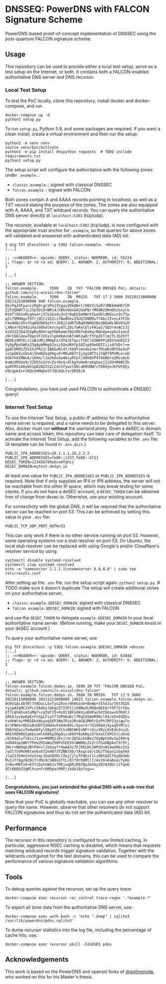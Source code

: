 # DNSSEQ: PowerDNS with FALCON Signature Scheme

PowerDNS-based proof-of-concept implementation of DNSSEC using the post-quantum FALCON signature scheme.

## Usage

This repository can be used to provide either a local test setup, serve as a test setup on the Internet, or both.
It contains both a FALCON-enabled authoritative DNS server and DNS recursor.

### Local Test Setup

To test the PoC locally, clone this repository, install docker and docker-compose, and run

```
docker-compose up -d
python3 setup.py
```

To run `setup.py`, Python 3.9, and some packages are required. If you want a clean install, create a virtual
environment and then run the setup:

```
python3 -m venv venv
source venv/bin/activate
python3 -m pip install dnspython requests  # TODO include requirements.txt
python3 setup.py
```

The setup script will configure the authoritative with the following zones under `.example.`:

- `classic.example.`: signed with classical DNSSEC
- `falcon.example.`: signed with FALCON

Both zones contain A and AAAA records pointing to localhost, as well as a TXT record stating the purpose of the zones.
The zones are also equipped with A, AAAA, and TXT wildcard records.
You can query the authoritative DNS server directly at `localhost:5301` (tcp/udp).

The recursor, available at `localhost:5302` (tcp/udp), is now configured with the appropriate trust anchor for
`.example`, so that queries for above zones will validated and answered with authenticated data (AD) bit:

```
$ dig TXT @localhost -p 5302 falcon.example. +dnssec
[...]

;; ->>HEADER<<- opcode: QUERY, status: NOERROR, id: 55224
;; flags: qr rd ra ad; QUERY: 1, ANSWER: 2, AUTHORITY: 0, ADDITIONAL: 1

[...]

;; ANSWER SECTION:
falcon.example.		3590	IN	TXT	"FALCON DNSSEQ PoC; details: github.com/nils-wisiol/dns-falcon"
falcon.example.		3590	IN	RRSIG	TXT 17 2 3600 20220113000000 20211223000000 948 falcon.example. OejPqJXFparczRg6+gLVPn1IVgayZOk8N+t/H92ViSuR7JMEkHmHK7lM Z2tXQbWT7jL25pSDiDvWRj4/X8kvbUxGAJUaFN/rM99N2VWnDGzoxylk R54flObVvNjghxm+j3lb3ox4u3x3rOqEb5m9WrkfpeVbldK6susSn7fp q2if9MUNgvfOfrjQCCz1E2cifBw9Dev2SUQJ5NDRvfT4bcZIvnL47FZm F4xH6BcXhv7SqDQd9E6oYtrJ6Q1IzHR7VRq0VW6R2Bo3BDaKL9KV03yR LXNUxr6Z442uVa/bOk4lKvcnymTLZ0LfwRxcElsFWiw2/5Q3r4vACtJI Vz922ZJQ4JhXpRs80UrapYOD6ame78GtRbfoEe6qrNQnUpeoybvIx4vZ zN+tE6lUewTDpolFJUSxJlpkmbAvUATxWXJwDrftFpZhTimjYL1b2hYt WDXbjOM7EciluBzUMj3M0qFx/dTd/ETqccf56Cl93WKPPiDGSYebR2I3 Vy5pPpVGWEx23gApbMHg9Joiz5QxdKhFp1BZsp93eODTIiizdfXDrl+m gp8lORM1Z5SIkzPR22rIB6GuNl4f/Xk9Tsms8a2nerTMimKzNFb5e3sP jo1pGKZuSQsAj5hmNIkqXHgvX+M8u087tIy2gsNT2sJ3qR79PGRLoreD mS6YhXIMWuA/uOXm/l1mJk0uSw4AiyRFpT/d8kQVP47mkBUraSMzvAzb kvWzXMS6e9/2ZUhSo1tV+Zx+Nx9/4lkgYoHe0rebqUazj2jOVnM4NCSb qa8tR5zA6yk61p02QZJS2LCdchfywxlUQcaK0VNW/n768GyeJkFU59Zy e9cqpmIxrzKQsSmMqbxVYJQLkGLtsrQR36/A

[...]
```

Congratulations, you have just used FALCON to authenticate a DNSSEC query!

### Internet Test Setup

To use the Internet Test Setup, a public IP address for the authoritative name server is required, and a name needs to
be delegated to this server.
Also, docker must run **without** the userland proxy.
Given a deSEC.io domain name and access token, this repository can take care of delegation itself.
To activate the Internet Test Setup, add the following variables to the `.env` file:
(A template can be found in `.env.dist`.)

```
PUBLIC_IP4_ADDRESSES=10.1.1.1,10.2.2.2
PUBLIC_IP6_ADDRESSES=fe80::1337,fe80::4711
DESEC_TOKEN=123456789abcedfghij
DESEC_DOMAIN=mytest.dedyn.io
```

At least one value for `PUBLIC_IP4_ADDRESSES` or `PUBLIC_IP6_ADDRESSES` is required. Note that if only supplied an IP4
or IP6 address, the server will not be reachable from the other IP space, which may break testing for some clients.
If you do not have a deSEC account, a `DESEC_TOKEN` can be obtained free of charge from desec.io.
Otherwise, use your existing account.

For connectivity with the global DNS, it will be required that the authoritative server can be reached on port 53.
This can be achieved by setting this value in your `.env` file:

```
PUBLIC_TCP_UDP_PORT_AUTH=53
```

This can only work if there is no other service running on port 53.
However, some operating systems run a stub resolver on port 53.
On Ubuntu, the local stub resolver can be replaced with using Google's and/or Cloudflare's resolver service by using

```
systemctl disable systemd-resolved
systemctl stop systemd-resolved
echo -e "nameserver 1.1.1.1\nnameserver 8.8.8.8" | sudo tee /etc/resolv.conf
```

After setting up the `.env` file, run the setup script again: `python3 setup.py`.  # TODO make sure it doesn't duplicate
The setup will create additional zones on your authoritative server,

- `classic.example.$DESEC_DOMAIN`: signed with classical DNSSEC
- `falcon.example.$DESEC_DOMAIN`: signed with FALCON

and use the `DESEC_TOKEN` to delegate `example.$DESEC_DOMAIN` to your local authoritative name server. (Before running,
make your `DESEC_DOMAIN` exists in your deSEC account.)

To query your authoritative name server, use

```
dig TXT @localhost -p 5302 falcon.example.$DESEC_DOMAIN +dnssec
[...]
;; ->>HEADER<<- opcode: QUERY, status: NOERROR, id: 63848
;; flags: qr rd ra ad; QUERY: 1, ANSWER: 2, AUTHORITY: 0, ADDITIONAL: 1

[...]

;; ANSWER SECTION:
falcon.example.falcon.dedyn.io.	3600 IN	TXT	"FALCON DNSSEQ PoC; details: github.com/nils-wisiol/dns-falcon"
falcon.example.falcon.dedyn.io.	3600 IN	RRSIG	TXT 17 5 3600 20220113000000 20211223000000 14823 falcon.example.falcon.dedyn.io. OU91GAL4bTBl7n0OvLLbvTysZ0vnr9hKVas6+BbWp+XI54Ju/Vht3GI6 tyjpAIpMC2xPLtZAdGzJUkgc5TISP11jO8Bw3LMmQx0EEQrY5Ff2rtUu bT7c6h4hvm1oMq7+zqTmT2S+Hi0t10FxdkVjaEHFao5dtbUswvbTKHtJ SRkXJyvGwKpE+FoSpLFiytf7UPm6wEclTRqC658eMXRclX4/o5nO3DXu tvHhWr4yYMOSEmzNsynqSKP1Nm7Rio2R+bG61MHSrQzPh7RP33yigw7n 8rJPNdv+ObZo8vUDTGIHd4vFxXdn0VLrVpolVr7GSXKQ4j9yaqV+M7xi Zb6YUZwinTmdwUbFylSNy07iXCSsRNtWkEvNFrrGicVRzLKnEdn3ni2L mRItR899U5qbbsomlkX0kp5OgduisD8VY8akNyiSfk4aCCXPCklcaOs6 /blR4qlofl6ccJ1zm+M8MQ2JksjlmrZA5GikkBmz7OyWpCU0v1o29Hrq nG94Xsp1WKYfPekZOIaWuZ5KPvhEEV5lWWHBiZx2rtFGaGBpkoT3r5tj 3Nrr+Nm9qkJBtFH+vl1h2aafrXwA43z7FJ5KLHC2HPdd+W14aeRkv2Ss /w3lfSVMoM6ten6s6f2nH873TZNN7Xb/7Axgn16/cDbJTS6an1zbgYHX Jla22Jh9m2nXutnqcJOahOZDLYZwjIilyTFHExt1liN9tAZCfDyQeUmb Mu1iYrbgzB2BiTrd9s9cSR8sGTtL/8lfdrO8MllT/4sYX+6a8euLYyHo 2rNu+M0Tv6+KYfzDzhhWXJzfRRjeqDRjR07NaJe5Uy3QYA3OUritTqnK dCt060hZVqMlhsonfrkMOpaiM9P/ik0o18xfog==

[...]
```

**Congratulations, you just extended the global DNS with a sub-tree that uses FALCON signatures!**

Now that your PoC is globally reachable, you can use any other resolver to query the name.
However, observe that other resolvers do not support FALCON signatures and thus do not set the authenticated data (AD)
bit.

## Performance

The recursor in this repository is configured to use limited caching.
In particular, aggressive NSEC caching is disabled, which means that requests matching wildcard records trigger
signature validation.
Together with the wildcards configured for the test domains,
this can be used to compare the performance of various signature validation algorithms.

## Tools

To debug queries against the recursor, set up the query trace:

```
docker-compose exec recursor rec_control trace-regex '.*example.*'
```

To export all zone data from the authoritative DNS server, use:

```
docker-compose exec auth bash -c 'echo ".dump" | sqlite3 /var/lib/powerdns/pdns.sqlite3'
```

To dump recursor statistics into the log file, including the percentage of cache hits, use:

```
docker-compose exec recursor pkill -SIGUSR1 pdns
```

## Acknowledgements

This work is based on the PowerDNS and openssl forks of [@gothremote](https://github.com/gothremote/),
who worked on this for his Master's thesis.
